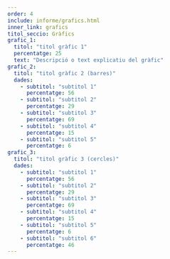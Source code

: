 ```yaml
---
order: 4
include: informe/grafics.html
inner_link: grafics
titol_seccio: Gràfics
grafic_1:
  titol: "titol gràfic 1"
  percentatge: 25
  text: "Descripció o text explicatiu del gràfic"
grafic_2:
  titol: "titol gràfic 2 (barres)"
  dades:
    - subtitol: "subtitol 1"
      percentatge: 56
    - subtitol: "subtitol 2"
      percentatge: 29
    - subtitol: "subtitol 3"
      percentatge: 69
    - subtitol: "subtitol 4"
      percentatge: 15
    - subtitol: "subtitol 5"
      percentatge: 6
grafic_3:
  titol: "titol gràfic 3 (cercles)"
  dades:
    - subtitol: "subtitol 1"
      percentatge: 56
    - subtitol: "subtitol 2"
      percentatge: 29
    - subtitol: "subtitol 3"
      percentatge: 69
    - subtitol: "subtitol 4"
      percentatge: 15
    - subtitol: "subtitol 5"
      percentatge: 6
    - subtitol: "subtitol 6"
      percentatge: 46
---
```

